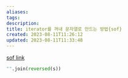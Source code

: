 ```yaml
---
aliases: 
tags: 
description:
title: iterator를 꺼내 문자열로 만드는 방법{sof}
created: 2023-08-11T11:26:12
updated: 2023-08-11T11:33:48
---
```

[sof link](https://stackoverflow.com/questions/65452250/how-to-create-a-string-from-iterator-in-python)

```python
"".join(reversed(s))
```

